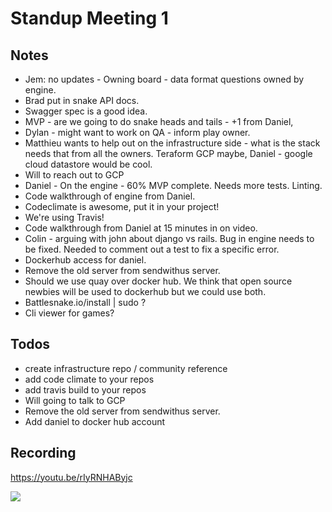 Standup Meeting 1
===

Notes
---

- Jem: no updates - Owning board - data format questions owned by engine.
- Brad put in snake API docs.
- Swagger spec is a good idea. 
- MVP - are we going to do snake heads and tails - +1 from Daniel,
- Dylan - might want to work on QA - inform play owner.
- Matthieu wants to help out on the infrastructure side - what is the stack needs that from all the owners.  Teraform GCP maybe, Daniel - google cloud datastore would be cool.
- Will to reach out to GCP
- Daniel - On the engine - 60% MVP complete.  Needs more tests.  Linting.
- Code walkthrough of engine from Daniel.
- Codeclimate is awesome, put it in your project!
- We're using Travis!
- Code walkthrough from Daniel at 15 minutes in on video.
- Colin - arguing with john about django vs rails.  Bug in engine needs to be fixed.  Needed to comment out a test to fix a specific error.
- Dockerhub access for daniel.
- Remove the old server from sendwithus server.  
- Should we use quay over docker hub.  We think that open source newbies will be used to dockerhub but we could use both.
- Battlesnake.io/install | sudo ? 
- Cli viewer for games? 

Todos
---

- create infrastructure repo / community reference
- add code climate to your repos
- add travis build to your repos
- Will going to talk to GCP
- Remove the old server from sendwithus server.
- Add daniel to docker hub account

Recording
---

https://youtu.be/rIyRNHAByjc

<a href="https://www.youtube.com/watch?v=rIyRNHAByjc"><img src="https://img.youtube.com/vi/rIyRNHAByjc/0.jpg"></a>
